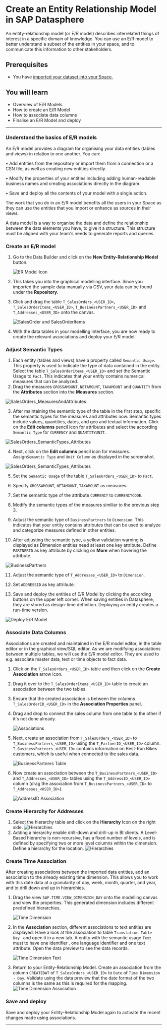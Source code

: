 # Create an Entity Relationship Model in SAP Datasphere
<!-- description --> An entity-relationship model (or E/R model) describes interrelated things of interest in a specific domain of knowledge. You can use an E/R model to better understand a subset of the entities in your space, and to communicate this information to other stakeholders.

## Prerequisites
 - You have [imported your dataset into your Space.](data-warehouse-cloud-5-import-dataset)

## You will learn
  - Overview of E/R Models
  - How to create an E/R Model
  - How to associate data columns
  - Finalise an E/R Model and deploy

---

### Understand the basics of E/R models


An E/R model provides a diagram for organising your data entities (tables and views) in relation to one another. You can:

•	Add entities from the repository or import them from a connection or a CSN file, as well as creating new entities directly.

•	Modify the properties of your entities including adding human-readable business names and creating associations directly in the diagram.

•	Save and deploy all the contents of your model with a single action.

The work that you do in an E/R model benefits all the users in your Space as they can use the entities that you import or enhance as sources in their views.

A data model is a way to organise the data and define the relationship between the data elements you have, to give it a structure. This structure must be aligned with your team's needs to generate reports and queries.


### Create an E/R model


1.	Go to the Data Builder and click on the **New Entity-Relationship Model** button.

    ![ER Model Icon](./images-dsp_modeling_2-create-relationships/DS_Create_ER_Model.png)

2.	This takes you into the graphical modelling interface. Since you imported the sample data manually via CSV, your data can be found under the **Repository**.
3.	Click and drag the table `T_SalesOrders_<USER_ID>`, `T_SalesOrderItems_<USER_ID>`, `T_BusinessPartners_<USER_ID>` and `T_Addresses_<USER_ID>` onto the canvas.  

    ![SalesOrder and SalesOrderItems](./images-dsp_modeling_2-create-relationships/DS_Import_Tables.png)

5.	With the data tables in your modelling interface, you are now ready to create the relevant associations and deploy your E/R model.

### Adjust Semantic Types

1. Each entity (tables and views) have a property called `Semantic Usage`. This property is used to indicate the type of data contained in the entity. Select the table `T_SalesOrderItems_<USER_ID>` and set the Semantic Usage to `Fact`. This indicates that your entity contains numerical measures that can be analyzed.
2. Drag the measures `GROSSAMOUNT`, `NETAMOUNT`, `TAXAMOUNT` and `QUANTITY` from the **Attributes** section into the **Measures** section.

![SalesOrders_MeasuresAndAttributes](./images-dsp_modeling_2-create-relationships/DS_SO_Items.png)

3. After maintaining the semantic type of the table in the first step, specific the semantic types for the measures and attributes now. Semantic types include values, quantities, dates, and geo and textual information. Click on the **Edit columns** pencil icon for attributes and select the according `Semantic Type` for `CURRENCY` and `QUANTITYUNIT`.

![SalesOrders_SemanticTypes_Attributes](./images-dsp_modeling_2-create-relationships/DS_SO_Items_Attributes.png)

4. Next, click on the **Edit columns** pencil icon for measures. Assign`Semantic Type` and `Unit Column` as displayed in the screenshot.

![SalesOrders_SemanticTypes_Attributes](./images-dsp_modeling_2-create-relationships/DS_SO_Items_Measures.png)

5. Set the `Semantic Usage` of the table `T_SalesOrders_<USER_ID>` to `Fact`.

6. Specify `GROSSAMOUNT`, `NETAMOUNT`, `TAXAMOUNT` as measures.

7. Set the semantic type of the attribute `CURRENCY` to `CURRENCYCODE`.

8. Modify the semantic types of the measures similiar to the previous step 3.

9. Adjust the semantic type of `BusinessPartners` to `Dimension`. This indicates that your entity contains attributes that can be used to analyze and categorize measures defined in other entities.

10. After adjusting the semantic type, a yellow validation warning is displayed as Dimension entities need at least one key attribute. Define `PARTNERID` as key attribute by clicking on **More** when hovering the attribute.

![BusinessPartners](./images-dsp_modeling_2-create-relationships/DS_BP_Key.png)

11. Adjust the semantic type of `T_Addresses_<USER_ID>` to `Dimension`. 

12. Set `ADDRESSID` as key attribute. 

13. Save and deploy the entities of E/R Model by clicking the according buttons on the upper left corner. When saving entities in Datasphere, they are stored as design-time definition. Deploying an entity creates a run-time version.

![Deploy E/R Model](./images-dsp_modeling_2-create-relationships/DS_ER_Deploy.png)

### Associate Data Columns

Associations are created and maintained in the E/R model editor, in the table editor or in the graphical view/SQL editor. As we are modifying associations between multiple tables, we will use the E/R model editor.
They are used to e.g. associate master data, text or time objects to fact data.

1. Click on the `T_SalesOrders_<USER_ID>` table and then click on the **Create Association** arrow icon.

2.	Drag it over to the `T_SalesOrderItems_<USER_ID>` table to create an association between the two tables.

3.	Ensure that the created association is between the columns `T_SalesOrderID_<USER_ID>` in the **Association Properties** panel.

4.	Drag and drop to connect the sales column from one table to the other if it's not done already.

     ![Associations](./images-dsp_modeling_2-create-relationships/DS_SO_Associations.png)

5.	Next, create an association from `T_SalesOrders_<USER_ID>` to `T_BusinessPartners_<USER_ID>` using the `T_PartnerID_<USER_ID>` column. `T_BusinessPartners_<USER_ID>`  contains information on Best-Run Bikes customers, which is useful when connected to the sales data. 

    ![BusinessPartners Table](./images-dsp_modeling_2-create-relationships/DS_SO_BP_Association.png)

6.	Now create an association between the `T_BusinessPartners_<USER_ID>` and `T_Addresses_<USER_ID>` tables using the `T_AddressID_<USER_ID>` column (drag the association from `T_BusinessPartners_<USER_ID>` to `T_Addresses_<USER_ID>`).

    ![AddressID Association](./images-dsp_modeling_2-create-relationships/DS_BP_AD_Association.png)

### Create Hierarchy for Addresses
1. Select the hierarchy table and click on the **Hierarchy** Icon on the right side.
   ![Hierarchies](./images-dsp_modeling_2-create-relationships/DS_Hierarchy.png)
2. Adding a hierarchy enable drill-down and drill-up in BI clients. A Level-Based hierarchy is non-recursive, has a fixed number of levels, and is defined by specifying two or more level columns within the dimension. Define a hierarchy for the location.
![Hierarchies](./images-dsp_modeling_2-create-relationships/DS_Hierarchy2.png)

### Create Time Association
After creating associations between the imported data entities, add an association to the already existing time dimension. This allows you to work with this date data at a granularity of day, week, month, quarter, and year, and to drill down and up in hierarchies.
1. Drag the view `SAP.TIME.VIEW_DIMENSION_DAY` onto the modelling canvas and view the properties. This generated dimension includes different predefined hierarchies.

    ![Time Dimension](./images-dsp_modeling_2-create-relationships/DS_TimeDimensionDay.png)

2. In the **Association** section, different associations to text entities are displayed. Have a look at the association to table  `Translation Table - Day ` and open it in a new tab. A entity with the semantic usage `Text` must to have one identifier , one language identifier and one text attribute. Open the data preview to see the data records.

    ![Time Dimension Text](./images-dsp_modeling_2-create-relationships/DS_TimeDimensionDay_Text.png)

3. Return to your Entity-Relationship Model. Create an association from the column `CREATEDAT` of `T_SalesOrders_<USER_ID>` to `Date` of `Time Dimension - Day`. Validate using the data preview that the date format of the two columns is the same as this is required for the mapping. 
![Time Dimension Association](./images-dsp_modeling_2-create-relationships/DS_TimeDimensionDay_Association.png)
 


### Save and deploy

Save and deploy your Entity-Relationship Model again to activate the recent changes made using associations. 

---
